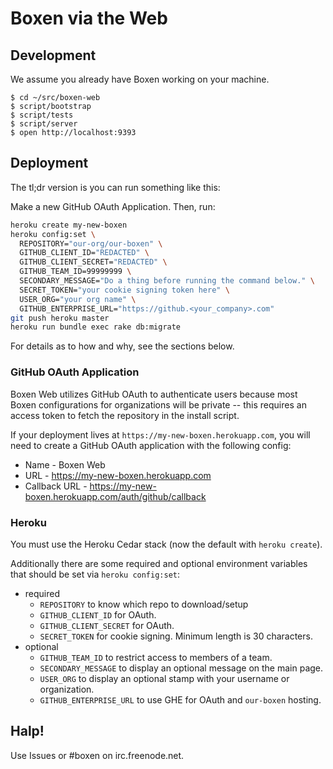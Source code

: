 # Boxen via the Web

## Development

We assume you already have Boxen working on your machine.

    $ cd ~/src/boxen-web
    $ script/bootstrap
    $ script/tests
    $ script/server
    $ open http://localhost:9393

## Deployment

The tl;dr version is you can run something like this:

Make a new GitHub OAuth Application. Then, run:

``` sh
heroku create my-new-boxen
heroku config:set \
  REPOSITORY="our-org/our-boxen" \
  GITHUB_CLIENT_ID="REDACTED" \
  GITHUB_CLIENT_SECRET="REDACTED" \
  GITHUB_TEAM_ID=99999999 \
  SECONDARY_MESSAGE="Do a thing before running the command below." \
  SECRET_TOKEN="your cookie signing token here" \
  USER_ORG="your org name" \
  GITHUB_ENTERPRISE_URL="https://github.<your_company>.com"
git push heroku master
heroku run bundle exec rake db:migrate
```

For details as to how and why, see the sections below.

### GitHub OAuth Application

Boxen Web utilizes GitHub OAuth to authenticate users because most Boxen
configurations for organizations will be private -- this requires an access
token to fetch the repository in the install script.

If your deployment lives at `https://my-new-boxen.herokuapp.com`,
you will need to create a GitHub OAuth application with the following config:

* Name - Boxen Web
* URL  - https://my-new-boxen.herokuapp.com
* Callback URL - https://my-new-boxen.herokuapp.com/auth/github/callback

### Heroku

You must use the Heroku Cedar stack (now the default with `heroku create`).

Additionally there are some required and optional environment variables that
should be set via `heroku config:set`:

* required
  * `REPOSITORY` to know which repo to download/setup
  * `GITHUB_CLIENT_ID` for OAuth.
  * `GITHUB_CLIENT_SECRET` for OAuth.
  * `SECRET_TOKEN` for cookie signing. Minimum length is 30 characters.
* optional
  * `GITHUB_TEAM_ID` to restrict access to members of a team.
  * `SECONDARY_MESSAGE` to display an optional message on the main page.
  * `USER_ORG` to display an optional stamp with your username or organization.
  * `GITHUB_ENTERPRISE_URL` to use GHE for OAuth and `our-boxen` hosting.

## Halp!

Use Issues or #boxen on irc.freenode.net.
